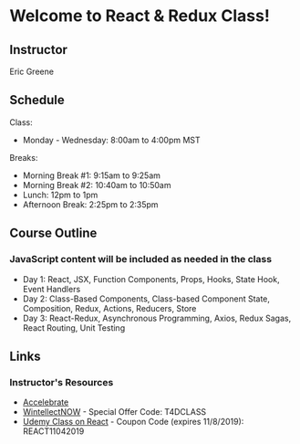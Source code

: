 # Welcome to React & Redux Class!

## Instructor

Eric Greene

## Schedule

Class:

- Monday - Wednesday: 8:00am to 4:00pm MST

Breaks:

- Morning Break #1: 9:15am to 9:25am
- Morning Break #2: 10:40am to 10:50am
- Lunch: 12pm to 1pm
- Afternoon Break: 2:25pm to 2:35pm

## Course Outline

### JavaScript content will be included as needed in the class

- Day 1: React, JSX, Function Components, Props, Hooks, State Hook, Event Handlers
- Day 2: Class-Based Components, Class-based Component State, Composition, Redux, Actions, Reducers, Store
- Day 3: React-Redux, Asynchronous Programming, Axios, Redux Sagas, React Routing, Unit Testing

## Links

### Instructor's Resources

- [Accelebrate](https://www.accelebrate.com/)
- [WintellectNOW](https://www.wintellectnow.com/Home/Instructor?instructorId=EricGreene) - Special Offer Code: T4DCLASS
- [Udemy Class on React](https://www.udemy.com/course/getting-started-with-react/?referralCode=B067AFD65BF7A8C2F419) - Coupon Code (expires 11/8/2019): REACT11042019
